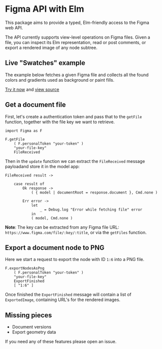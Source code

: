 # Figma API with Elm

This package aims to provide a typed, Elm-friendly access to the Figma web API.

The API currently supports view-level operations on Figma files. Given a file, you can inspect its Elm representation, read or post comments, or export a rendered image of any node subtree. 

## Live "Swatches" example

The example below fetches a given Figma file and collects all the found colors and gradients used as background or paint fills. 

[Try it now][1] and [view source][2]

## Get a document file

First, let's create a authentication token and pass that to the `getFile` function, together with the file key we want to retrieve.

    import Figma as F 

    F.getFile
        ( F.personalToken "your-token" )
        "your-file-key"
        FileReceived

Then in the `update` function we can extract the `FileReceived` message payloadand store it in the model app:

    FileReceived result ->         

        case result of 
            Ok response -> 
                ( { model | documentRoot = response.document }, Cmd.none )

            Err error -> 
                let 
                    _ = Debug.log "Error while fetching file" error
                in                
                ( model, Cmd.none ) 

**Note**: The key can be extracted from any Figma file URL: `https://www.figma.com/file/:key/:title`, or via the `getFiles` function.


## Export a document node to PNG

Here we start a request to export the node with ID `1:6` into a PNG file.

    F.exportNodesAsPng 
        ( F.personalToken "your-token" ) 
        "your-file-key" 
        ExportFinished 
        [ "1:6" ]
 
Once finished the `ExportFinished` message will contain a list of `ExportedImage`, containing URL's for the rendered images. 

## Missing pieces 

* Document versions
* Export geometry data

If you need any of these features please open an issue.

[1]: http://lab.passiomatic.com/swatches/
[2]: https://github.com/passiomatic/elm-figma-api/tree/master/examples/swatches